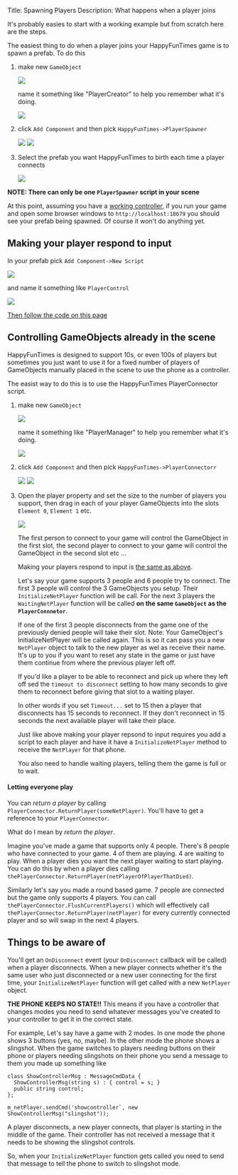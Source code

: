 Title: Spawning Players
Description: What happens when a player joins

It's probably easies to start with a working example but from scratch
here are the steps.

The easiest thing to do when a player joins your HappyFunTimes game
is to spawn a prefab. To do this

1.  make new `GameObject`

    <img src="images/create-game-object.png" class="halfsize lesson" />

    name it something like "PlayerCreator" to help you remember
    what it's doing.

    <img src="images/name-gameobject.png" class="halfsize lesson" />

2.  click `Add Component` and then pick `HappyFunTimes->PlayerSpawner`

    <img src="images/hft-components.png" class="halfsize lesson" />

    <img src="images/hft-playerspawner-script.png" class="halfsize" />

3.  Select the prefab you want HappyFunTimes to birth each time
    a player connects

    <img src="images/playerspawner.png" class="halfsize lesson" />

**NOTE: There can only be one `PlayerSpawner` script in your scene**

At this point, assuming you have a [working controller](self-control.md), if you
run your game and open some browser windows to `http://localhost:18679` you should
see your prefab being spawned. Of course it won't do anything yet.

## Making your player respond to input

In your prefab pick `Add Component->New Script`

<img src="images/new-script.png" class="halfsize lesson" />

and name it something like `PlayerControl`

<img src="images/playercontrol-script.png" class="halfsize lesson" />

[Then follow the code on this page](basics.md#how-it-works)

## Controlling GameObjects already in the scene

HappyFunTimes is designed to support 10s, or even 100s of players
but sometimes you just want to use it for a fixed number of
players of GameObjects manually placed in the scene to use the phone
as a controller.

The easist way to do this is to use the HappyFunTimes PlayerConnector
script.

1.  make new `GameObject`

    <img src="images/create-game-object.png" class="halfsize lesson" />

    name it something like "PlayerManager" to help you remember
    what it's doing.

    <img src="images/name-gameobject.png" class="halfsize lesson" />

2.  click `Add Component` and then pick `HappyFunTimes->PlayerConnectorr`

    <img src="images/hft-components.png" class="halfsize lesson" />

    <img src="images/hft-playerconnector-script.png" class="halfsize" />

3.  Open the player property and set the size to the number of players
    you support, then drag in each of your player GameObjects into the
    slots `Element 0`, `Element 1` etc.

    <img src="images/playerconnector.png" class="halfsize lesson" />

    The first person to connect to your game will control the GameObject
    in the first slot, the second player to connect to your game will
    control the GameObject in the second slot etc ...

    Making your players respond to input is [the same as above](#making-your-player-respond-to-input).

    Let's say your game supports 3 people and 6 people try to connect. The first 3
    people will control the 3 GameObjects you setup. Their `InitializeNetPlayer`
    function will be call. For the next 3 players the `WaitingNetPlayer` function
    will be called **on the same `GameObject` as the `PlayerConnnetor`**.

    If one of the first 3 people disconnects from the game one of the
    previously denied people will take their slot. Note: Your GameObject's
    InitializeNetPlayer will be called again. This is so it can pass you a new
    `NetPlayer` object to talk to the new player as wel as receive their name.
    It's up to you if you want to reset any state in the game or just have them
    continue from where the previous player left off.

    If you'd like a player to be able to reconnect and pick up where they left
    off sed the `timeout to disconnect` setting to how many seconds to give
    them to reconnect before giving that slot to a waiting player.

    In other words if you set `Timeout...` set to 15
    then a player that disconnects has 15 seconds to reconnect. If they don't
    reconnect in 15 seconds the next available player will take their place.

    Just like above making your player repsond to input requires you
    add a script to each player and have it have a `InitializeNetPlayer`
    method to receive the `NetPlayer` for that phone.

    You also need to handle waiting players, telling them the game is
    full or to wait.

#### Letting everyone play

You can *return a player* by calling `PlayerConnector.ReturnPlayer(someNetPlayer)`.
You'll have to get a reference to your `PlayerConnector`.

What do I mean by *return the player*.

Imagine you've made a game that supports only 4 people. There's 8 people
who have connected to your game. 4 of them are playing. 4 are waiting to play.
When a player dies you want the next player waiting to start playing. You can
do this by when a player dies calling `thePlayerConnector.ReturnPlayer(netPlayerOfPlayerThatDied)`.

Similarly let's say you made a round based game. 7 people are connected
but the game only supports 4 players. You can call `thePlayerConnector.FlushCurrentPlayers()`
which will effectively call `thePlayerConnector.ReturnPlayer(netPlayer)` for every currently
connected player and so will swap in the next 4 players.

## Things to be aware of

You'll get an `OnDisconnect` event (your `OnDisconnect` callback will be called)
when a player disconnects. When a new player connects whether it's the same user
who just disconnected or a new user connecting for the first time,
your `InitializeNetPlayer` function will get called with a new
`NetPlayer` object.

**THE PHONE KEEPS NO STATE!!** This means if you have a controller that changes
modes you need to send whatever messages you've created to your controller to
get it in the correct state.

For example, Let's say have a game with 2 modes. In one mode the phone
shows 3 buttons (yes, no, maybe). In the other mode the phone shows a slingshot.
When the game switches to players needing buttons on their phone or players
needing slingshots on their phone you send a message to them you made up something
like

    class ShowControllerMsg : MessageCmdData {
      ShowControllerMsg(string s) : { control = s; }
      public string control;
    };

    m_netPlayer.sendCmd('showcontroller`, new ShowControllerMsg("slingshot"));

A player disconnects, a new player connects, that player is starting in the middle
of the game. Their controller has not received a message that it needs to be showing
the slingshot controls.

So, when your `InitializeNetPlayer` function gets called you need to send that
message to tell the phone to switch to slingshot mode.


